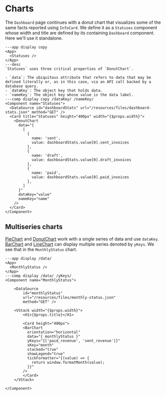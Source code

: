 # Charts

The `Dashboard` page continues with a donut chart that visualizes some of the same facts reported using `InfoCard`. We define it as a `Statuses` component whose width and title are defined by its containing `Dashboard` component. Here we'll use it standalone.

```xmlui-pg  noHeader
---app display copy
<App>
  <Statuses />
</App>
---desc
`Statuses` uses three critical properties of `DonutChart`.

- `data`: The ubiquitous attribute that refers to data that may be defined literally or, as in this case, via an API call backed by a database query.
- `dataKey`: The object key that holds data.
- `nameKey`: The object key whose value is the data label.
---comp display copy /dataKey/ /nameKey/
<Component name="Statuses">
  <DataSource id="dashboardStats" url="/resources/files/dashboard-stats.json" method="GET" />
  <Card title="Statuses" height="400px" width="{$props.width}">
    <DonutChart
      data="{
        [
          {
            name: 'sent',
            value: dashboardStats.value[0].sent_invoices
          },
          {
            name: 'draft',
            value: dashboardStats.value[0].draft_invoices
          },
          {
            name: 'paid',
            value: dashboardStats.value[0].paid_invoices
          },
        ]
      }"
      dataKey="value"
      nameKey="name"
    />
  </Card>
</Component>
```

## Multiseries charts

[PieChart](/components/PieChart) and [DonutChart](/components/DonutChart) work with a single series of data and use `dataKey`. [BarChart](/components/BarChart) and [LineChart](/components/LineChart) can display multiple series denoted by `yKeys`. We see that in the `MonthlyStatus` chart.

```xmlui-pg /data/ noHeader
---app display /data/
<App>
  <MonthlyStatus />
</App>
---comp display /data/ /yKeys/
<Component name="MonthlyStatus">

    <DataSource
        id="monthlyStatus"
        url="/resources/files/monthly-status.json"
        method="GET" />

    <VStack width="{$props.width}">
        <H1>{$props.title}</H1>

        <Card height="400px">
        <BarChart
          orientation="horizontal"
          data="{ monthlyStatus }"
          yKeys="{['paid_revenue', 'sent_revenue']}"
          xKey="month"
          stacked="true"
          showLegend="true"
          tickFormatter="{(value) => {
            return window.formatMonth(value);
          }}"
        />
        </Card>
    </VStack>

</Component>
```